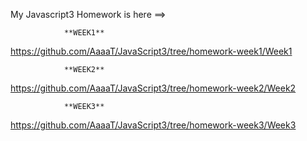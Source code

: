 My Javascript3 Homework is here ==>

                **WEEK1** 
https://github.com/AaaaT/JavaScript3/tree/homework-week1/Week1

                **WEEK2** 
https://github.com/AaaaT/JavaScript3/tree/homework-week2/Week2

                **WEEK3**
https://github.com/AaaaT/JavaScript3/tree/homework-week3/Week3

